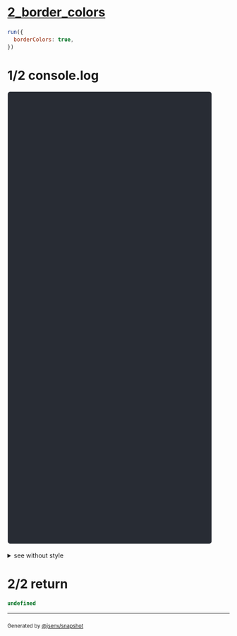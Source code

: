 # [2_border_colors](../../table_2_cells_same_column.test.mjs#L139)

```js
run({
  borderColors: true,
})
```

# 1/2 console.log

![img](console.log.svg)

<details>
  <summary>see without style</summary>

```console
--- bottom_and_top ---
 a 
───
───
 b 
--- bottom_left_and_top_left ---
│ a 
└───
┌───
│ b 
--- left_bottom_and_left ---
│ a 
├───
│ b 
--- left_and_top_left ---
│ a 
├───
│ b 
--- bottom_right_and_top_right ---
 a │
───┘
───┐
 b │
--- right_bottom_and_right ---
 a │
───┤
 b │
--- right_and_top_right ---
 a │
───┤
 b │
--- top_left_and_bottom_right ---
┌───╴
│ a  
  b │
╶───┘
--- bottom_right_and_top_left ---
  a │
╶───┘
┌───╴
│ b  
--- left_bottom_right ---
│ a  
└───┐
  b │
--- left_and_top_right ---
│ a  
└───┐
  b │
--- all_but_bottom_and_all_but_top ---
┌───┐
│ a │
│ b │
└───┘
--- all_but_bottom_and_all ---
┌───┐
│ a │
├───┤
│ b │
└───┘
--- all_and_all_but_top ---
┌───┐
│ a │
├───┤
│ b │
└───┘
--- all ---
┌───┐
│ a │
└───┘
┌───┐
│ b │
└───┘
```

</details>


# 2/2 return

```js
undefined
```

---

<sub>
  Generated by <a href="https://github.com/jsenv/core/tree/main/packages/tooling/snapshot">@jsenv/snapshot</a>
</sub>

